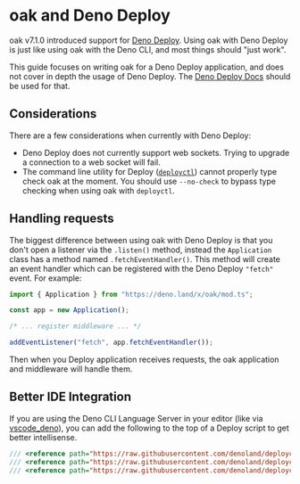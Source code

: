 # oak and Deno Deploy

oak v7.1.0 introduced support for [Deno Deploy](https://deno.com/deploy). Using
oak with Deno Deploy is just like using oak with the Deno CLI, and most things
should "just work".

This guide focuses on writing oak for a Deno Deploy application, and does not
cover in depth the usage of Deno Deploy. The
[Deno Deploy Docs](https://deno.com/deploy/docs) should be used for that.

## Considerations

There are a few considerations when currently with Deno Deploy:

- Deno Deploy does not currently support web sockets. Trying to upgrade a
  connection to a web socket will fail.
- The command line utility for Deploy
  ([`deployctl`](https://deno.com/deploy/docs/deployctl)) cannot properly type
  check oak at the moment. You should use `--no-check` to bypass type checking
  when using oak with `deployctl`.

## Handling requests

The biggest difference between using oak with Deno Deploy is that you don't open
a listener via the `.listen()` method, instead the `Application` class has a
method named `.fetchEventHandler()`. This method will create an event handler
which can be registered with the Deno Deploy `"fetch"` event. For example:

```ts
import { Application } from "https://deno.land/x/oak/mod.ts";

const app = new Application();

/* ... register middleware ... */

addEventListener("fetch", app.fetchEventHandler());
```

Then when you Deploy application receives requests, the oak application and
middleware will handle them.

## Better IDE Integration

If you are using the Deno CLI Language Server in your editor (like via
[vscode_deno](https://marketplace.visualstudio.com/items?itemName=denoland.vscode-deno)),
you can add the following to the top of a Deploy script to get better
intellisense.

```ts
/// <reference path="https://raw.githubusercontent.com/denoland/deployctl/main/types/deploy.fetchevent.d.ts" />
/// <reference path="https://raw.githubusercontent.com/denoland/deployctl/main/types/deploy.ns.d.ts" />
/// <reference path="https://raw.githubusercontent.com/denoland/deployctl/main/types/deploy.window.d.ts" />
```
